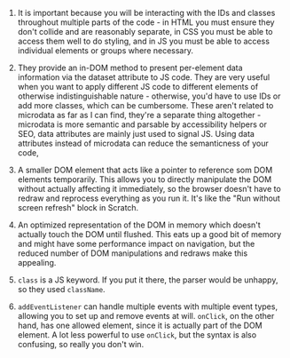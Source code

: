 1. It is important because you will be interacting with the IDs and classes throughout multiple parts of the code - in HTML you must ensure they don't collide and are reasonably separate, in CSS you must be able to access them well to do styling, and in JS you must be able to access individual elements or groups where necessary.

2. They provide an in-DOM method to present per-element data information via the dataset attribute to JS code. They are very useful when you want to apply different JS code to different elements of otherwise indistinguishable nature - otherwise, you'd have to use IDs or add more classes, which can be cumbersome. These aren't related to microdata as far as I can find, they're a separate thing altogether - microdata is more semantic and parsable by accessibility helpers or SEO, data attributes are mainly just used to signal JS. Using data attributes instead of microdata can reduce the semanticness of your code,

3. A smaller DOM element that acts like a pointer to reference som DOM elements temporarily. This allows you to directly manipulate the DOM without actually affecting it immediately, so the browser doesn't have to redraw and reprocess everything as you run it. It's like the "Run without screen refresh" block in Scratch.

4. An optimized representation of the DOM in memory which doesn't actually touch the DOM until flushed. This eats up a good bit of memory and might have some performance impact on navigation, but the reduced number of DOM manipulations and redraws make this appealing.

5. `class` is a JS keyword. If you put it there, the parser would be unhappy, so they used `className`.

6. `addEventListener` can handle multiple events with multiple event types, allowing you to set up and remove events at will. `onClick`, on the other hand, has one allowed element, since it is actually part of the DOM element. A lot less powerful to use `onClick`, but the syntax is also confusing, so really you don't win.

